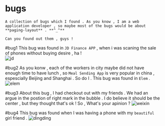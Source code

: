 
# bugs
	A collection of bugs which I found . As you know , I am a web application developer , so maybe most of the bugs would be about **paging-layout** . **^_^**  

	Can you found out them , guys !

#bug1
This bug was found in `JD Finance APP` , when i was scaning the sale of phones without buying desire , ha !  
![jd](./jd.jpeg)


#bug2
As you konw , each of the workers in city maybe did not have enough time to have lunch , so `Meal Sending App` is very popular in china , espescially Beijing and Shanghai . So do I . This bug was found in `Elem` .
![elem](./elem.jpeg)


#bug3
About this bug , I had checkout out with my friends . We had an argue in the postion of right mark in the bubble . I do believe it should be the center , but they thought that's ok ! So , What's your apinion ?
![weixin](./weixin.jpeg)

#bug4
This bug was found when I was having a phone with my `beautiful` girl friend .
![dingding](./dingding.jpeg)


